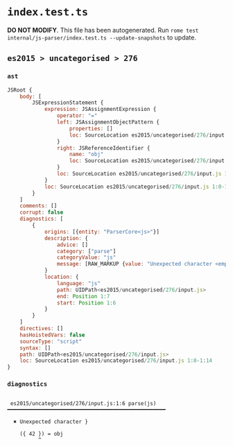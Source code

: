 # `index.test.ts`

**DO NOT MODIFY**. This file has been autogenerated. Run `rome test internal/js-parser/index.test.ts --update-snapshots` to update.

## `es2015 > uncategorised > 276`

### `ast`

```javascript
JSRoot {
	body: [
		JSExpressionStatement {
			expression: JSAssignmentExpression {
				operator: "="
				left: JSAssignmentObjectPattern {
					properties: []
					loc: SourceLocation es2015/uncategorised/276/input.js 1:1-1:7
				}
				right: JSReferenceIdentifier {
					name: "obj"
					loc: SourceLocation es2015/uncategorised/276/input.js 1:11-1:14 (obj)
				}
				loc: SourceLocation es2015/uncategorised/276/input.js 1:0-1:14
			}
			loc: SourceLocation es2015/uncategorised/276/input.js 1:0-1:14
		}
	]
	comments: []
	corrupt: false
	diagnostics: [
		{
			origins: [{entity: "ParserCore<js>"}]
			description: {
				advice: []
				category: ["parse"]
				categoryValue: "js"
				message: [RAW_MARKUP {value: "Unexpected character <emphasis>"}, "}", RAW_MARKUP {value: "</emphasis>"}]
			}
			location: {
				language: "js"
				path: UIDPath<es2015/uncategorised/276/input.js>
				end: Position 1:7
				start: Position 1:6
			}
		}
	]
	directives: []
	hasHoistedVars: false
	sourceType: "script"
	syntax: []
	path: UIDPath<es2015/uncategorised/276/input.js>
	loc: SourceLocation es2015/uncategorised/276/input.js 1:0-1:14
}
```

### `diagnostics`

```

 es2015/uncategorised/276/input.js:1:6 parse(js) ━━━━━━━━━━━━━━━━━━━━━━━━━━━━━━━━━━━━━━━━━━━━━━━━━━━

  ✖ Unexpected character }

    ({ 42 }) = obj
          ^


```
